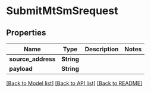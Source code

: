 # SubmitMtSmSrequest

## Properties

Name | Type | Description | Notes
------------ | ------------- | ------------- | -------------
**source_address** | **String** |  | 
**payload** | **String** |  | 

[[Back to Model list]](../README.md#documentation-for-models) [[Back to API list]](../README.md#documentation-for-api-endpoints) [[Back to README]](../README.md)


